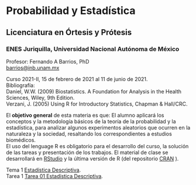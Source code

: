 # Probabilidad y Estadística  
## Licenciatura en Órtesis y Prótesis  
### ENES Juriquilla, Universidad Nacional Autónoma de México  

Profesor: Fernando A Barrios, PhD  
barrios@inb.unam.mx  

Curso 2021-II, 15 de febrero de 2021 al 11 de junio de 2021.  
Bibliografía:  
Daniel, W.W. (2009) Biostatistics. A Foundation for Analysis in the Health Sciences, Wiley, 9th Edition.  
Verzani, J. (2005) Using R for Introductory Statistics, Chapman & Hall/CRC.

El **objetivo general** de esta materia es que: El alumno aplicará los conceptos y la metodología básicos de la teoría de la probabilidad y la estadística, para analizar algunos experimentos aleatorios que ocurren en la naturaleza y la sociedad, resaltando los correspondientes a estudios biomédicos.  
El uso del lenguage R es obligatorio para el desarrollo del curso, la solución de las tareas y presentación de los trabajos. El material de clase se desarrollará en [RStudio](https://rstudio.com/products/rstudio/) y la última versión de R (del repositorio [CRAN](https://cran.r-project.org/) ).  

Tema 1 [Estadística Descriptiva](https://fabarrios.github.io/ProbEstad2021/EstadDescrip/EstadDescrip.html).  
Tarea 1 [Tarea 01 Estadística Descriptiva](https://fabarrios.github.io/ProbEstad2021/HW/HW_01.dm).
